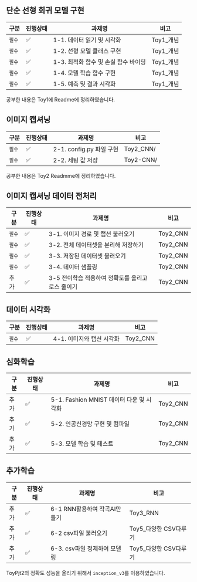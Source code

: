 ## 단순 선형 회귀 모델 구현

| 구분   | 진행상태           | 과제명                               | 비고      |
| ------ | ------------------ | ------------------------------------ | --------- |
| `필수` | :white_check_mark: | 1-1. 데이터 읽기 및 시각화           | Toy1_개념 |
| `필수` | :white_check_mark: | 1-2. 선형 모델 클래스 구현           | Toy1_개념 |
| `필수` | :white_check_mark: | 1-3. 최적화 함수 및 손실 함수 바이딩 | Toy1_개념 |
| `필수` | :white_check_mark: | 1-4. 모델 학습 함수 구현             | Toy1_개념 |
| `필수` | :white_check_mark: | 1-5. 예측 및 결과 시각화             | Toy1_개념 |

공부한 내용은 Toy1에 Readme에 정리하였습니다.



## 이미지 캡셔닝

| 구분   | 진행상태           | 과제명                   | 비고      |
| ------ | ------------------ | ------------------------ | --------- |
| `필수` | :white_check_mark: | 2-1. config.py 파일 구현 | Toy2_CNN/ |
| `필수` | :white_check_mark: | 2-2. 세팅 값 저장        | Toy2-CNN/ |

공부한 내용은 Toy2 Readmme에 정리하였습니다.



## 이미지 캡셔닝 데이터 전처리

| 구분   | 진행상태           | 과제명                                            | 비고     |
| ------ | ------------------ | ------------------------------------------------- | -------- |
| `필수` | :white_check_mark: | 3-1. 이미지 경로 및 캡션 불러오기                 | Toy2_CNN |
| `필수` | :white_check_mark: | 3-2. 전체 데이터셋을 분리해 저장하기              | Toy2_CNN |
| `필수` | :white_check_mark: | 3-3. 저장된 데이터셋 불러오기                     | Toy2_CNN |
| `필수` | :white_check_mark: | 3-4. 데이터 샘플링                                | Toy2_CNN |
| 추가   | :white_check_mark: | 3-5 전이학습 적용하여 정확도를 올리고 로스 줄이기 | Toy2_CNN |





## 데이터 시각화

| 구분   | 진행상태           | 과제명                    | 비고     |
| ------ | ------------------ | ------------------------- | -------- |
| `필수` | :white_check_mark: | 4-1. 이미지와 캡션 시각화 | Toy2_CNN |





## 심화학습

| 구분 | 진행상태           | 과제명                                   | 비고     |
| ---- | ------------------ | ---------------------------------------- | -------- |
| 추가 | :white_check_mark: | 5-1. Fashion MNIST 데이터 다운 및 시각화 | Toy2_CNN |
| 추가 | :white_check_mark: | 5-2. 인공신경망 구현 및 컴파일           | Toy2_CNN |
| 추가 | :white_check_mark: | 5-3. 모델 학습 및 테스트                 | Toy2_CNN |





## 추가학습

| 구분 | 진행상태           | 과제명                       | 비고                  |
| ---- | ------------------ | ---------------------------- | --------------------- |
| 추가 | :white_check_mark: | 6-1 RNN활용하여 작곡AI만들기 | Toy3_RNN              |
| 추가 | :white_check_mark: | 6-2 csv파일 불러오기         | Toy5_다양한 CSV다루기 |
| 추가 | :white_check_mark: | 6-3. csv파일 정제하여 모델링 | Toy5_다양한 CSV다루기 |

ToyPjt2의 정확도 성능을 올리기 위해서 `inception_v3`를 이용하였습니다.